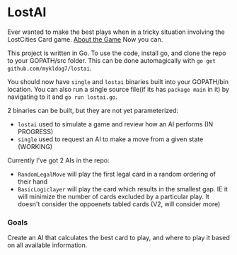 # LostAI
Ever wanted to make the best plays when in a tricky situation involving the LostCities Card game. [About the Game](https://en.wikipedia.org/wiki/Lost_Cities) Now you can. 

This project is written in Go.  To use the code, install go, and clone the repo to your GOPATH/src folder. This can be done automagically with `go get github.com/mykldog7/lostai`. 

You should now have `single` and `lostai` binaries built into your GOPATH/bin location. You can also run a single source file(if its has `package main` in it) by navigating to it and `go run lostai.go`.

2 binaries can be built, but they are not yet parameterized: 
- `lostai` used to simulate a game and review how an AI performs (IN PROGRESS)
- `single` used to request an AI to make a move from a given state (WORKING)

Currently I've got 2 AIs in the repo:
- `RandomLegalMove` will play the first legal card in a random ordering of their hand
- `BasicLogiclayer` will play the card which results in the smallest gap. IE it will minimize the number of cards excluded by a particular play. It doesn't consider the oppoenets tabled cards (V2, will consider more)

### Goals
Create an AI that calculates the best card to play, and where to play it based on all available information.